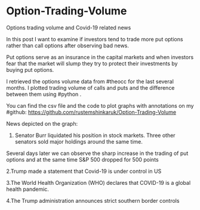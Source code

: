 # Option-Trading-Volume

Options trading volume and Covid-19 related news

In this post I want to examine if investors tend to trade more put options rather than call options after observing bad news.

Put options serve as an insurance in the capital markets and when investors fear that the market will slump they try to protect their investments by buying put options. 

I retrieved the options volume data from #theocc for the last several months. I plotted trading volume of calls and puts and the difference between them using #python .

You can find the csv file and the code to plot graphs with annotations on my #github: https://github.com/rustemshinkaruk/Option-Trading-Volume

News depicted on the graph:
1. Senator Burr liquidated his position in stock markets. Three other senators sold major holdings around the same time.

Several days later we can observe the sharp increase in the trading of put options and at the same time S&P 500 dropped for 500 points

2.Trump made a statement that Covid-19 is under control in US

3.The World Health Organization (WHO) declares that COVID-19 is a global health pandemic.

4.The Trump administration announces strict southern border controls 

